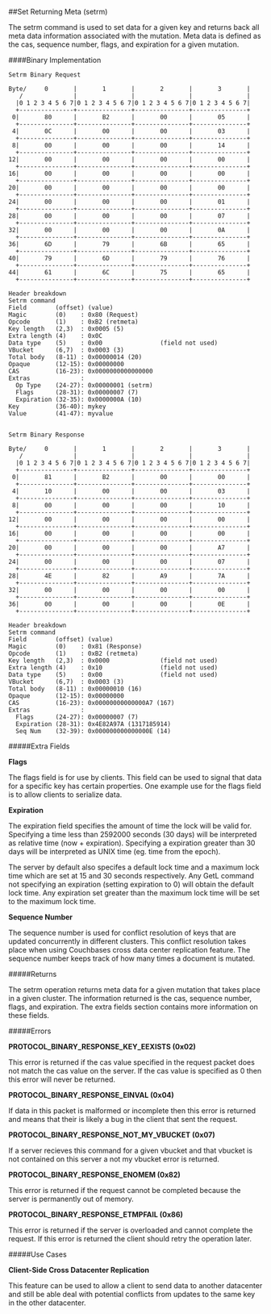 
##Set Returning Meta (setrm)

The setrm command is used to set data for a given key and returns back all meta data information associated with the mutation. Meta data is defined as the cas, sequence number, flags, and expiration for a given mutation.

####Binary Implementation

    Setrm Binary Request

    Byte/     0       |       1       |       2       |       3       |
       /              |               |               |               |
      |0 1 2 3 4 5 6 7|0 1 2 3 4 5 6 7|0 1 2 3 4 5 6 7|0 1 2 3 4 5 6 7|
      +---------------+---------------+---------------+---------------+
     0|       80      |       B2      |       00      |       05      |
      +---------------+---------------+---------------+---------------+
     4|       0C      |       00      |       00      |       03      |
      +---------------+---------------+---------------+---------------+
     8|       00      |       00      |       00      |       14      |
      +---------------+---------------+---------------+---------------+
    12|       00      |       00      |       00      |       00      |
      +---------------+---------------+---------------+---------------+
    16|       00      |       00      |       00      |       00      |
      +---------------+---------------+---------------+---------------+
    20|       00      |       00      |       00      |       00      |
      +---------------+---------------+---------------+---------------+
    24|       00      |       00      |       00      |       01      |
      +---------------+---------------+---------------+---------------+
    28|       00      |       00      |       00      |       07      |
      +---------------+---------------+---------------+---------------+
    32|       00      |       00      |       00      |       0A      |
      +---------------+---------------+---------------+---------------+
    36|       6D      |       79      |       6B      |       65      |
      +---------------+---------------+---------------+---------------+
    40|       79      |       6D      |       79      |       76      |
      +---------------+---------------+---------------+---------------+
    44|       61      |       6C      |       75      |       65      |
      +---------------+---------------+---------------+---------------+

    Header breakdown
    Setrm command
    Field        (offset) (value)
    Magic        (0)    : 0x80 (Request)
    Opcode       (1)    : 0xB2 (retmeta)
    Key length   (2,3)  : 0x0005 (5)
    Extra length (4)    : 0x0C
    Data type    (5)    : 0x00                (field not used)
    VBucket      (6,7)  : 0x0003 (3)
    Total body   (8-11) : 0x00000014 (20)
    Opaque       (12-15): 0x00000000
    CAS          (16-23): 0x0000000000000000
    Extras              :
      Op Type    (24-27): 0x00000001 (setrm)
      Flags      (28-31): 0x00000007 (7)
      Expiration (32-35): 0x0000000A (10)
    Key          (36-40): mykey
    Value        (41-47): myvalue


    Setrm Binary Response

    Byte/     0       |       1       |       2       |       3       |
       /              |               |               |               |
      |0 1 2 3 4 5 6 7|0 1 2 3 4 5 6 7|0 1 2 3 4 5 6 7|0 1 2 3 4 5 6 7|
      +---------------+---------------+---------------+---------------+
     0|       81      |       B2      |       00      |       00      |
      +---------------+---------------+---------------+---------------+
     4|       10      |       00      |       00      |       03      |
      +---------------+---------------+---------------+---------------+
     8|       00      |       00      |       00      |       10      |
      +---------------+---------------+---------------+---------------+
    12|       00      |       00      |       00      |       00      |
      +---------------+---------------+---------------+---------------+
    16|       00      |       00      |       00      |       00      |
      +---------------+---------------+---------------+---------------+
    20|       00      |       00      |       00      |       A7      |
      +---------------+---------------+---------------+---------------+
    24|       00      |       00      |       00      |       07      |
      +---------------+---------------+---------------+---------------+
    28|       4E      |       82      |       A9      |       7A      |
      +---------------+---------------+---------------+---------------+
    32|       00      |       00      |       00      |       00      |
      +---------------+---------------+---------------+---------------+
    36|       00      |       00      |       00      |       0E      |
      +---------------+---------------+---------------+---------------+

    Header breakdown
    Setrm command
    Field        (offset) (value)
    Magic        (0)    : 0x81 (Response)
    Opcode       (1)    : 0xB2 (retmeta)
    Key length   (2,3)  : 0x0000              (field not used)
    Extra length (4)    : 0x10                (field not used)
    Data type    (5)    : 0x00                (field not used)
    VBucket      (6,7)  : 0x0003 (3)
    Total body   (8-11) : 0x00000010 (16)
    Opaque       (12-15): 0x00000000
    CAS          (16-23): 0x00000000000000A7 (167)
    Extras              :
      Flags      (24-27): 0x00000007 (7)
      Expiration (28-31): 0x4E82A97A (1317185914)
      Seq Num    (32-39): 0x000000000000000E (14)

#####Extra Fields

**Flags**

The flags field is for use by clients. This field can be used to signal that data for a specific key has certain properties. One example use for the flags field is to allow clients to serialize data.

**Expiration**

The expiration field specifies the amount of time the lock will be valid for. Specifying a time less than 2592000 seconds (30 days) will be interpreted as relative time (now + expiration). Specifying a expiration greater than 30 days will be interpreted as UNIX time (eg. time from the epoch).

The server by default also specifes a default lock time and a maximum lock time which are set at 15 and 30 seconds respectively. Any GetL command not specifying an expiration (setting expiration to 0) will obtain the default lock time. Any expiration set greater than the maximum lock time will be set to the maximum lock time.

**Sequence Number**

The sequence number is used for conflict resolution of keys that are updated concurrently in different clusters. This conflict resolution takes place when using Couchbases cross data center replication feature. The sequence number keeps track of how many times a document is mutated.

#####Returns

The setrm operation returns meta data for a given mutation that takes place in a given cluster. The information returned is the cas, sequence number, flags, and expiration. The extra fields section contains more information on these fields.

#####Errors

**PROTOCOL_BINARY_RESPONSE_KEY_EEXISTS (0x02)**

This error is returned if the cas value specified in the request packet does not match the cas value on the server. If the cas value is specified as 0 then this error will never be returned.

**PROTOCOL_BINARY_RESPONSE_EINVAL (0x04)**

If data in this packet is malformed or incomplete then this error is returned and means that their is likely a bug in the client that sent the request.

**PROTOCOL_BINARY_RESPONSE_NOT_MY_VBUCKET (0x07)**

If a server recieves this command for a given vbucket and that vbucket is not contained on this server a not my vbucket error is returned.

**PROTOCOL_BINARY_RESPONSE_ENOMEM (0x82)**

This error is returned if the request cannot be completed because the server is permanently out of memory.

**PROTOCOL_BINARY_RESPONSE_ETMPFAIL (0x86)**

This error is returned if the server is overloaded and cannot complete the request. If this error is returned the client should retry the operation later.

#####Use Cases

**Client-Side Cross Datacenter Replication**

This feature can be used to allow a client to send data to another datacenter and still be able deal with potential conflicts from updates to the same key in the other datacenter.


